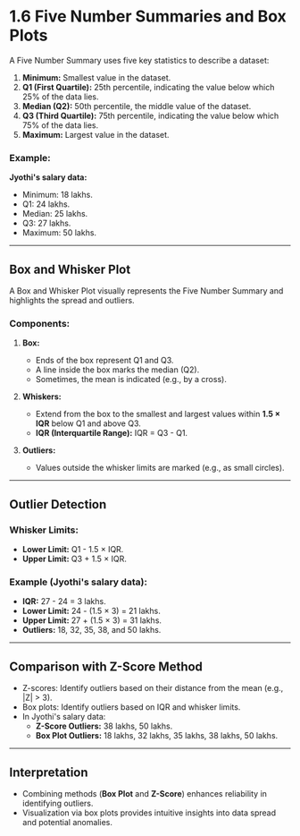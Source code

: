 # 1.6 Five Number Summaries and Box Plots

A Five Number Summary uses five key statistics to describe a dataset:
1. **Minimum:** Smallest value in the dataset.
2. **Q1 (First Quartile):** 25th percentile, indicating the value below which 25% of the data lies.
3. **Median (Q2):** 50th percentile, the middle value of the dataset.
4. **Q3 (Third Quartile):** 75th percentile, indicating the value below which 75% of the data lies.
5. **Maximum:** Largest value in the dataset.

### Example:
**Jyothi's salary data:**
- Minimum: 18 lakhs.
- Q1: 24 lakhs.
- Median: 25 lakhs.
- Q3: 27 lakhs.
- Maximum: 50 lakhs.

---

## Box and Whisker Plot
A Box and Whisker Plot visually represents the Five Number Summary and highlights the spread and outliers.

### Components:
1. **Box:**
   - Ends of the box represent Q1 and Q3.
   - A line inside the box marks the median (Q2).
   - Sometimes, the mean is indicated (e.g., by a cross).
   
2. **Whiskers:**
   - Extend from the box to the smallest and largest values within **1.5 × IQR** below Q1 and above Q3.
   - **IQR (Interquartile Range):** IQR = Q3 - Q1.
   
3. **Outliers:**
   - Values outside the whisker limits are marked (e.g., as small circles).

---

## Outlier Detection

### Whisker Limits:
- **Lower Limit:** Q1 - 1.5 × IQR.
- **Upper Limit:** Q3 + 1.5 × IQR.

### Example (Jyothi's salary data):
- **IQR:** 27 - 24 = 3 lakhs.
- **Lower Limit:** 24 - (1.5 × 3) = 21 lakhs.
- **Upper Limit:** 27 + (1.5 × 3) = 31 lakhs.
- **Outliers:** 18, 32, 35, 38, and 50 lakhs.

---

## Comparison with Z-Score Method
- Z-scores: Identify outliers based on their distance from the mean (e.g., |Z| > 3).
- Box plots: Identify outliers based on IQR and whisker limits.
- In Jyothi's salary data:
  - **Z-Score Outliers:** 38 lakhs, 50 lakhs.
  - **Box Plot Outliers:** 18 lakhs, 32 lakhs, 35 lakhs, 38 lakhs, 50 lakhs.

---

## Interpretation
- Combining methods (**Box Plot** and **Z-Score**) enhances reliability in identifying outliers.
- Visualization via box plots provides intuitive insights into data spread and potential anomalies.
